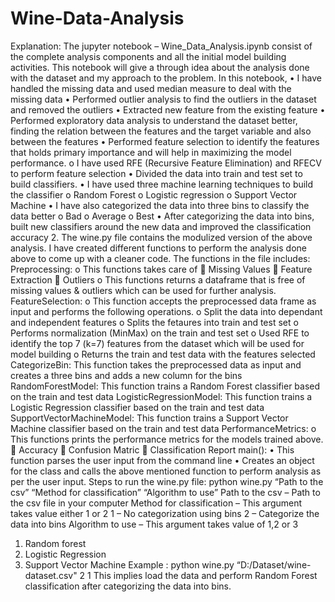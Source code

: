 # Wine-Data-Analysis
Explanation:
The jupyter notebook – Wine_Data_Analysis.ipynb consist of the complete analysis components and all the initial model building activities.
This notebook will give a through idea about the analysis done with the dataset and my approach to the problem.
In this notebook,
•	I have handled the missing data and used median measure to deal with the missing data
•	Performed outlier analysis to find the outliers in the dataset and removed the outliers
•	Extracted new feature from the existing feature
•	Performed exploratory data analysis to understand the dataset better, finding the relation between the features and the target variable and also between the features
•	Performed feature selection to identify the features that holds primary importance and will help in maximizing the model performance.
o	I have used RFE (Recursive Feature Elimination) and RFECV to perform feature selection
•	Divided the data into train and test set to build classifiers.
•	I have used three machine learning techniques to build the classifier
o	Random Forest
o	Logistic regression
o	Support Vector Machine
•	I have also categorized the data into three bins to classify the data better
o	Bad
o	Average
o	Best
•	After categorizing the data into bins, built new classifiers around the new data and improved the classification accuracy
2.
The wine.py file contains the modulized version of the above analysis.
I have created different functions to perform the analysis done above to come up with a cleaner code.
The functions in the file includes:
Preprocessing:
o	This functions takes care of
	Missing Values
	Feature Extraction
	Outliers
o	This functions returns a dataframe that is free of missing values & outliers which can be used for  further analysis.
FeatureSelection:
o	This function accepts the preprocessed data frame as input and performs the following operations.
o	Split the data into dependant and independent features
o	Splits the fetaures into train and test set
o	Performs normalization (MinMax) on the train and test set
o	Used RFE to identify the top 7 (k=7) features from the dataset which will be used for model building
o	Returns the train and test data with the features selected
CategorizeBin:
	This function takes the preprocessed data as input and creates a three bins and adds a new column for the bins
RandomForestModel:
	This function trains a Random Forest classifier based on the train and test data
LogisticRegressionModel:
	This function trains a Logistic Regression classifier based on the train and test data
SupportVectorMachineModel:
	This function trains a Support Vector Machine classifier based on the train and test data
PerformanceMetrics:
o	This functions prints the performance metrics for the models trained above.
	Accuracy
	Confusion Matric
	Classification Report
main():
•	This function parses the user input from the command line
•	Creates an object for the class and calls the above mentioned function to perform analysis as per the user input.
Steps to run the wine.py file:
python wine.py “Path to the csv” “Method for classification” “Algorithm to use”
Path to the csv – Path to the csv file in your computer
Method for classification – This argument takes value either 1 or 2
			      1 – No categorization using bins
		                   2 – Categorize the data into bins
Algorithm to use – This argument takes value of 1,2 or 3
1.	Random forest
2.	Logistic Regression
3.	Support Vector Machine
Example : python wine.py “D:/Dataset/wine-dataset.csv" 2 1
This implies load the data and perform Random Forest classification after categorizing the data into bins.	 			
